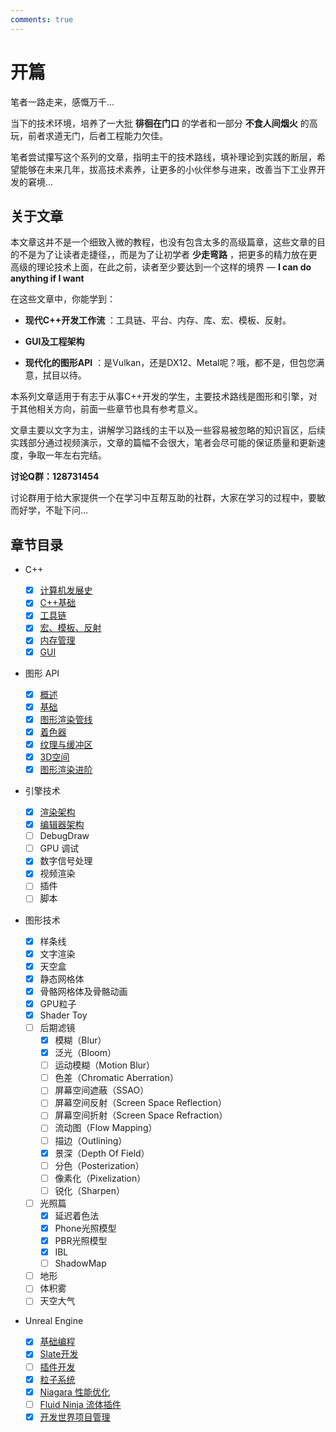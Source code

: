```yaml
---
comments: true
---
```


# 开篇

笔者一路走来，感慨万千...

当下的技术环境，培养了一大批 **徘徊在门口** 的学者和一部分 **不食人间烟火** 的高玩，前者求道无门，后者工程能力欠佳。

笔者尝试攥写这个系列的文章，指明主干的技术路线，填补理论到实践的断层，希望能够在未来几年，拔高技术素养，让更多的小伙伴参与进来，改善当下工业界开发的窘境...

## 关于文章

本文章这并不是一个细致入微的教程，也没有包含太多的高级篇章，这些文章的目的不是为了让读者走捷径，，而是为了让初学者 **少走弯路** ，把更多的精力放在更高级的理论技术上面，在此之前，读者至少要达到一个这样的境界  — **I can do anything if I want**

在这些文章中，你能学到：

- **现代C++开发工作流** ：工具链、平台、内存、库、宏、模板、反射。

- **GUI及工程架构**

- **现代化的图形API** ：是Vulkan，还是DX12、Metal呢？哦，都不是，但包您满意，拭目以待。

本系列文章适用于有志于从事C++开发的学生，主要技术路线是图形和引擎，对于其他相关方向，前面一些章节也具有参考意义。

文章主要以文字为主，讲解学习路线的主干以及一些容易被忽略的知识盲区，后续实践部分通过视频演示，文章的篇幅不会很大，笔者会尽可能的保证质量和更新速度，争取一年左右完结。

**讨论Q群：128731454**

讨论群用于给大家提供一个在学习中互帮互助的社群，大家在学习的过程中，要敏而好学，不耻下问...

## 章节目录

- C++
    - [x] [计算机发展史](00-C++/1.计算机发展史.md)
    - [x] [C++基础](00-C++/2.C++基础.md)
    - [x] [工具链](00-C++/3.工具链.md)
    - [x] [宏、模板、反射](00-C++/4.宏、模板、反射.md)
    - [x] [内存管理](00-C++/5.内存管理.md)
    - [x] [GUI](00-C++/6.GUI.md)
- 图形 API
    - [x] [概述](01-GraphicsAPI/0.概述.md)
    - [x] [基础](01-GraphicsAPI/1.基础.md)
    - [x] [图形渲染管线](01-GraphicsAPI/2.图形渲染管线.md)
    - [x] [着色器](01-GraphicsAPI/3.着色器.md)
    - [x] [纹理与缓冲区](01-GraphicsAPI/4.缓冲区与纹理.md)
    - [x] [3D空间](01-GraphicsAPI/5.三维空间.md)
    - [x] [图形渲染进阶](01-GraphicsAPI/6.图形渲染进阶.md)
- 引擎技术

    - [x] [渲染架构](02-EngineTechnology/0.渲染架构.md)
    - [x] [编辑器架构](02-EngineTechnology/1.编辑器架构.md)
    - [ ] DebugDraw
    - [ ] GPU 调试
    - [x] 数字信号处理
    - [x] 视频渲染
    - [ ] 插件
    - [ ] 脚本
- 图形技术
    - [x] 样条线
    - [x] 文字渲染
    - [x] 天空盒
    - [x] 静态网格体
    - [x] 骨骼网格体及骨骼动画
    - [x] GPU粒子
    - [x] Shader Toy
    - [ ] 后期滤镜
        - [x] 模糊（Blur）
        - [x] 泛光（Bloom）
        - [ ] 运动模糊（Motion Blur）
        - [ ] 色差（Chromatic Aberration）
        - [ ] 屏幕空间遮蔽（SSAO）
        - [ ] 屏幕空间反射（Screen Space Reflection）
        - [ ] 屏幕空间折射（Screen Space Refraction）
        - [ ] 流动图（Flow Mapping）
        - [ ] 描边（Outlining）
        - [x] 景深（Depth Of Field）
        - [ ] 分色（Posterization）
        - [ ] 像素化（Pixelization）
        - [ ] 锐化（Sharpen）
    - [ ] 光照篇
        - [x] 延迟着色法
        - [x] Phone光照模型
        - [x] PBR光照模型
        - [x] IBL
        - [ ] ShadowMap
    - [ ] 地形
    - [ ] 体积雾
    - [ ] 天空大气
- Unreal Engine
  - [x] [基础编程](04-UnrealEngine/0.基础编程.md)
  - [x] [Slate开发](04-UnrealEngine/1.Slate开发.md)
  - [ ] [插件开发](04-UnrealEngine/2.插件开发.md)
  - [x] [粒子系统](04-UnrealEngine/3.粒子系统.md)
  - [x] [Niagara 性能优化 ](04-UnrealEngine/4.Niagra性能优化.md)
  - [ ] [Fluid Ninja 流体插件 ](04-UnrealEngine/5.FluidNinja流体插件.md)
  - [x] [开发世界项目管理](04-UnrealEngine/6.开放世界制作.md)
